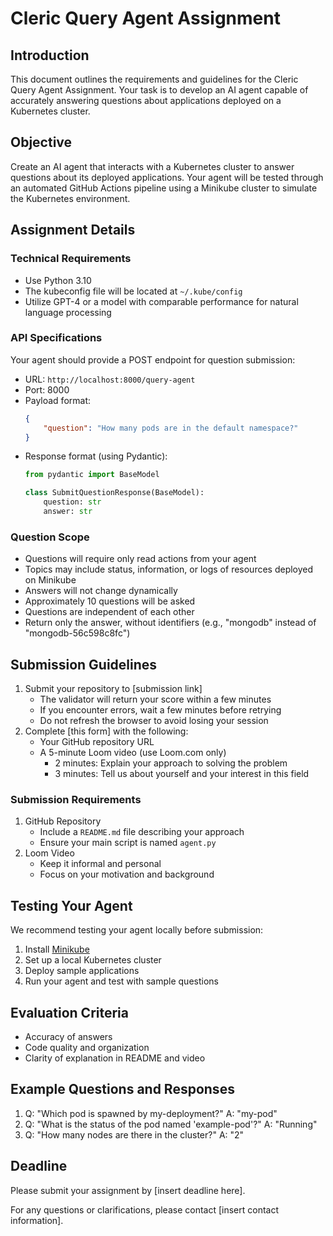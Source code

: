 # Cleric Query Agent Assignment

## Introduction
This document outlines the requirements and guidelines for the Cleric Query Agent Assignment. Your task is to develop an AI agent capable of accurately answering questions about applications deployed on a Kubernetes cluster.

## Objective
Create an AI agent that interacts with a Kubernetes cluster to answer questions about its deployed applications. Your agent will be tested through an automated GitHub Actions pipeline using a Minikube cluster to simulate the Kubernetes environment.

## Assignment Details

### Technical Requirements
- Use Python 3.10
- The kubeconfig file will be located at `~/.kube/config`
- Utilize GPT-4 or a model with comparable performance for natural language processing

### API Specifications
Your agent should provide a POST endpoint for question submission:
- URL: `http://localhost:8000/query-agent`
- Port: 8000
- Payload format:
  ```json
  {
      "question": "How many pods are in the default namespace?"
  }
  ```
- Response format (using Pydantic):
  ```python
  from pydantic import BaseModel

  class SubmitQuestionResponse(BaseModel):
      question: str
      answer: str
  ```

### Question Scope
- Questions will require only read actions from your agent
- Topics may include status, information, or logs of resources deployed on Minikube
- Answers will not change dynamically
- Approximately 10 questions will be asked
- Questions are independent of each other
- Return only the answer, without identifiers (e.g., "mongodb" instead of "mongodb-56c598c8fc")

## Submission Guidelines
1. Submit your repository to [submission link]
   - The validator will return your score within a few minutes
   - If you encounter errors, wait a few minutes before retrying
   - Do not refresh the browser to avoid losing your session
2. Complete [this form] with the following:
   - Your GitHub repository URL
   - A 5-minute Loom video (use Loom.com only)
     - 2 minutes: Explain your approach to solving the problem
     - 3 minutes: Tell us about yourself and your interest in this field

### Submission Requirements
1. GitHub Repository
   - Include a `README.md` file describing your approach
   - Ensure your main script is named `agent.py`
2. Loom Video
   - Keep it informal and personal
   - Focus on your motivation and background

## Testing Your Agent
We recommend testing your agent locally before submission:
1. Install [Minikube](https://minikube.sigs.k8s.io/docs/start/)
2. Set up a local Kubernetes cluster
3. Deploy sample applications
4. Run your agent and test with sample questions

## Evaluation Criteria
- Accuracy of answers
- Code quality and organization
- Clarity of explanation in README and video

## Example Questions and Responses
1. Q: "Which pod is spawned by my-deployment?"
   A: "my-pod"
2. Q: "What is the status of the pod named 'example-pod'?"
   A: "Running"
3. Q: "How many nodes are there in the cluster?"
   A: "2"

## Deadline
Please submit your assignment by [insert deadline here].

For any questions or clarifications, please contact [insert contact information].
